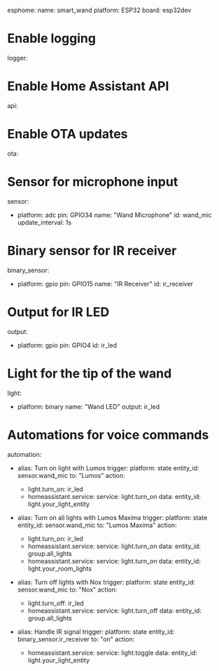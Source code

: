 esphome:
  name: smart_wand
  platform: ESP32
  board: esp32dev

# Enable logging
logger:

# Enable Home Assistant API
api:

# Enable OTA updates
ota:

# Sensor for microphone input
sensor:
  - platform: adc
    pin: GPIO34
    name: "Wand Microphone"
    id: wand_mic
    update_interval: 1s

# Binary sensor for IR receiver
binary_sensor:
  - platform: gpio
    pin: GPIO15
    name: "IR Receiver"
    id: ir_receiver

# Output for IR LED
output:
  - platform: gpio
    pin: GPIO4
    id: ir_led

# Light for the tip of the wand
light:
  - platform: binary
    name: "Wand LED"
    output: ir_led

# Automations for voice commands
automation:
  - alias: Turn on light with Lumos
    trigger:
      platform: state
      entity_id: sensor.wand_mic
      to: "Lumos"
    action:
      - light.turn_on: ir_led
      - homeassistant.service:
          service: light.turn_on
          data:
            entity_id: light.your_light_entity

  - alias: Turn on all lights with Lumos Maxima
    trigger:
      platform: state
      entity_id: sensor.wand_mic
      to: "Lumos Maxima"
    action:
      - light.turn_on: ir_led
      - homeassistant.service:
          service: light.turn_on
          data:
            entity_id: group.all_lights
      - homeassistant.service:
          service: light.turn_on
          data:
            entity_id: light.your_room_lights

  - alias: Turn off lights with Nox
    trigger:
      platform: state
      entity_id: sensor.wand_mic
      to: "Nox"
    action:
      - light.turn_off: ir_led
      - homeassistant.service:
          service: light.turn_off
          data:
            entity_id: group.all_lights

  - alias: Handle IR signal
    trigger:
      platform: state
      entity_id: binary_sensor.ir_receiver
      to: "on"
    action:
      - homeassistant.service:
          service: light.toggle
          data:
            entity_id: light.your_light_entity

